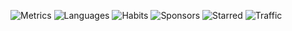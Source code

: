 ![Metrics](/github-metrics.svg)
![Languages](/languages.svg)
![Habits](/habits.svg)
![Sponsors](/sponsors.svg)
![Starred](/starred.svg)
![Traffic](/traffic.svg)

<!--
**msynk/msynk** is a ✨ _special_ ✨ repository because its `README.md` (this file) appears on your GitHub profile.

Here are some ideas to get you started:

- 🔭 I’m currently working on ...
- 🌱 I’m currently learning ...
- 👯 I’m looking to collaborate on ...
- 🤔 I’m looking for help with ...
- 💬 Ask me about ...
- 📫 How to reach me: ...
- 😄 Pronouns: ...
- ⚡ Fun fact: ...
-->
